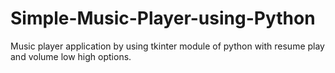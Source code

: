 # Simple-Music-Player-using-Python
Music player application by using tkinter module of python with resume play and volume low high options.

